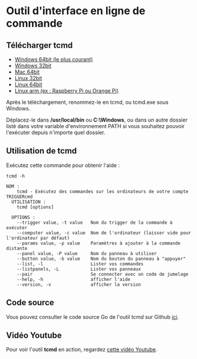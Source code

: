 # Outil d'interface en ligne de commande

## Télécharger tcmd

* [Windows 64bit (le plus courant)](https://triggercmdagents.s3.amazonaws.com/tcmd_cli/tcmd-windows-amd64.exe)
* [Windows 32bit](https://triggercmdagents.s3.amazonaws.com/tcmd_cli/tcmd-windows-386.exe)
* [Mac 64bit](https://triggercmdagents.s3.amazonaws.com/tcmd_cli/tcmd-darwin-amd64)
* [Linux 32bit](https://triggercmdagents.s3.amazonaws.com/tcmd_cli/tcmd-linux-386)
* [Linux 64bit](https://triggercmdagents.s3.amazonaws.com/tcmd_cli/tcmd-linux-amd64)
* [Linux arm (ex : Raspberry Pi ou Orange Pi)](https://triggercmdagents.s3.amazonaws.com/tcmd_cli/tcmd-linux-arm)

Après le téléchargement, renommez-le en tcmd, ou tcmd.exe sous Windows.

Déplacez-le dans **/usr/local/bin** ou **C:\Windows**, ou dans un autre dossier listé dans votre variable d'environnement PATH si vous souhaitez pouvoir l'exécuter depuis n'importe quel dossier.

## Utilisation de tcmd

Exécutez cette commande pour obtenir l'aide :
```
tcmd -h
```

```
NOM :
    tcmd - Exécutez des commandes sur les ordinateurs de votre compte TRIGGERcmd
  UTILISATION :
    tcmd [options]

  OPTIONS :
    --trigger value, -t value   Nom du trigger de la commande à exécuter
    --computer value, -c value  Nom de l'ordinateur (laisser vide pour l'ordinateur par défaut)
    --params value, -p value    Paramètres à ajouter à la commande distante
    --panel value, -P value     Nom du panneau à utiliser
    --button value, -b value    Nom du bouton du panneau à "appuyer"
    --list, -l                  Lister vos commandes
    --listpanels, -L            Lister vos panneaux
    --pair                      Se connecter avec un code de jumelage
    --help, -h                  afficher l'aide
    --version, -v               afficher la version
```

## Code source

Vous pouvez consulter le code source Go de l'outil tcmd sur Github [ici](https://github.com/rvmey/triggercmdGOclient).

## Vidéo Youtube

Pour voir l'outil **tcmd** en action, regardez [cette vidéo Youtube](https://www.youtube.com/watch?v=q0Uu4SNFKFY).
